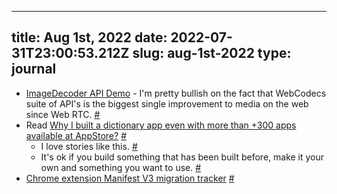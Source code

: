 
---
title: Aug 1st, 2022 
date: 2022-07-31T23:00:53.212Z
slug: aug-1st-2022
type: journal
---
* [ImageDecoder API Demo](https://imagedecoder.glitch.me/) - I'm pretty bullish on the fact that WebCodecs suite of API's is the biggest single improvement to media on the web since Web RTC. [#](#62ea79ac-9757-4dc9-898c-069d5b79d703)<a name="62ea79ac-9757-4dc9-898c-069d5b79d703"></a>
* Read [Why I built a dictionary app even with more than +300 apps available at AppStore?](https://www.wordnote.app/blog/why-i-built-dictionary-app) [#](#62ea79ac-d468-44a0-b180-afe136747e26)<a name="62ea79ac-d468-44a0-b180-afe136747e26"></a>
  * I love stories like this. [#](#62ea79ac-89f6-4bba-8502-fc1d59132b2a)<a name="62ea79ac-89f6-4bba-8502-fc1d59132b2a"></a>
  * It's ok if you build something that has been built before, make it your own and something you want to use. [#](#62ea79ac-8c70-43fe-906f-13f605eb1d56)<a name="62ea79ac-8c70-43fe-906f-13f605eb1d56"></a>
* [Chrome extension Manifest V3 migration tracker](https://chrome-stats.com/manifest-v3-migration) [#](#62ea79ac-06c1-4b6a-a27c-a6e0da9b9888)<a name="62ea79ac-06c1-4b6a-a27c-a6e0da9b9888"></a>

